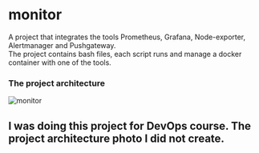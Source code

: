 # monitor
A project that integrates the tools Prometheus, Grafana, Node-exporter, Alertmanager and Pushgateway. <br> The project contains bash files, each script runs and manage a docker container with one of the tools.

### The project architecture
![monitor](https://user-images.githubusercontent.com/44392541/154851668-9a2b32fa-cad6-4ad4-9570-f5e04eea609a.jpeg)
## I was doing this project for DevOps course. The project architecture photo I did not create.
